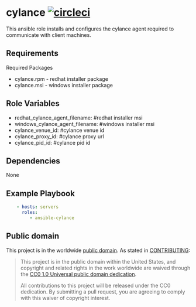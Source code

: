 cylance [![circleci](https://circleci.com/gh/GSA/ansible-cylance.svg?style=svg)](https://circleci.com/gh/GSA/ansible-cylance)
=========

This ansible role installs and configures the cylance agent required to communicate with client machines.

Requirements
------------

Required Packages
- cylance.rpm - redhat installer package
- cylance.msi - windows installer package

Role Variables
--------------

- redhat_cylance_agent_filename: #redhat installer msi
- windows_cylance_agent_filename: #windows installer msi
- cylance_venue_id: #cylance venue id
- cylance_proxy_id: #cylance proxy url
- cylance_pid_id: #cylance pid id

Dependencies
------------

None

Example Playbook
----------------

```yaml
    - hosts: servers
      roles:
         - ansible-cylance
```

Public domain
-------------

This project is in the worldwide [public domain](LICENSE.md). As stated in [CONTRIBUTING](CONTRIBUTING.md):

> This project is in the public domain within the United States, and copyright and related rights in the work worldwide are waived through the [CC0 1.0 Universal public domain dedication](https://creativecommons.org/publicdomain/zero/1.0/).
>
> All contributions to this project will be released under the CC0 dedication. By submitting a pull request, you are agreeing to comply with this waiver of copyright interest.
